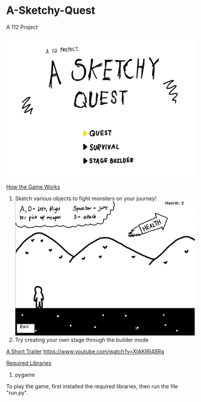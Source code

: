 # A-Sketchy-Quest
A 112 Project


![Title Screen](https://raw.githubusercontent.com/Piratach/A-Sketchy-Quest/master/stages/aSketchyQuestTitleScreen.png)

<ins>How the Game Works</ins>
1. Sketch various objects to fight monsters on your journey!
![Gameplay Demo](https://raw.githubusercontent.com/Piratach/A-Sketchy-Quest/master/demogifs/sketchDemo.gif)
2. Try creating your own stage through the builder mode

<ins>A Short Trailer</ins>
https://www.youtube.com/watch?v=XIAKlRI48Rg

<ins>Required Libraries</ins>
1. pygame  

To play the game, first installed the required libraries, then run the file "run.py".
